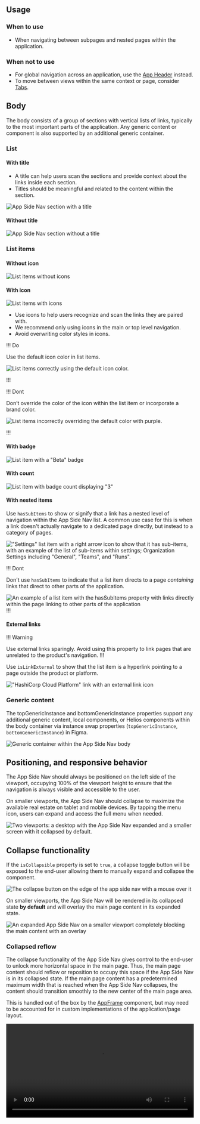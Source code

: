 ## Usage

### When to use

- When navigating between subpages and nested pages within the application.

### When not to use

- For global navigation across an application, use the [App Header](/components/app-header) instead.
- To move between views within the same context or page, consider [Tabs](/components/tabs).

## Body

The body consists of a group of sections with vertical lists of links, typically to the most important parts of the application. Any generic content or component is also supported by an additional generic container.

### List

#### With title

- A title can help users scan the sections and provide context about the links inside each section.
- Titles should be meaningful and related to the content within the section.

![App Side Nav section with a title](/assets/components/app-side-nav/section-with-title.png)

#### Without title

![App Side Nav section without a title](/assets/components/app-side-nav/section-without-title.png)

### List items

#### Without icon

![List items without icons](/assets/components/app-side-nav/list-item-without-icon.png)

#### With icon

![List items with icons](/assets/components/app-side-nav/list-item-with-icon.png)

- Use icons to help users recognize and scan the links they are paired with.
- We recommend only using icons in the main or top level navigation.
- Avoid overwriting color styles in icons.

!!! Do

Use the default icon color in list items.

![List items correctly using the default icon color.](/assets/components/app-side-nav/list-item-with-icon-do.png)

!!!

!!! Dont

Don’t override the color of the icon within the list item or incorporate a brand color.

![List items incorrectly overriding the default color with purple.](/assets/components/app-side-nav/list-item-with-icon-dont.png)

!!!

#### With badge

![List item with a "Beta" badge](/assets/components/app-side-nav/list-item-with-badge.png)

#### With count

![List item with badge count displaying "3"](/assets/components/app-side-nav/list-item-with-count.png)

#### With nested items

Use `hasSubItems` to show or signify that a link has a nested level of navigation within the App Side Nav list. A common use case for this is when a link doesn't actually navigate to a dedicated page directly, but instead to a category of pages.

!["Settings" list item with a right arrow icon to show that it has sub-items, with an example of the list of sub-items within settings; Organization Settings including "General", "Teams", and "Runs".](/assets/components/app-side-nav/list-item-with-nested-items.png)

!!! Dont

Don't use `hasSubItems` to indicate that a list item directs to a page _containing_ links that direct to other parts of the application.

![An example of a list item with the hasSubItems property with links directly within the page linking to other parts of the application](/assets/components/app-side-nav/list-item-nested-items-dont.png)
!!!

#### External links

!!! Warning

Use external links sparingly. Avoid using this property to link pages that are unrelated to the product's navigation.
!!!

Use `isLinkExternal` to show that the list item is a hyperlink pointing to a page outside the product or platform.

!["HashiCorp Cloud Platform" link with an external link icon](/assets/components/app-side-nav/list-item-with-external-link.png)

### Generic content

The topGenericInstance and bottomGenericInstance properties support any additional generic content, local components, or Helios components within the body container via instance swap properties (`topGenericInstance`, `bottomGenericInstance`) in Figma.

![Generic container within the App Side Nav body](/assets/components/app-side-nav/custom-content-body.png)

## Positioning, and responsive behavior

The App Side Nav should always be positioned on the left side of the viewport, occupying 100% of the viewport height to ensure that the navigation is always visible and accessible to the user.

On smaller viewports, the App Side Nav should collapse to maximize the available real estate on tablet and mobile devices. By tapping the menu icon, users can expand and access the full menu when needed.

![Two viewports: a desktop with the App Side Nav expanded and a smaller screen with it collapsed by default.](/assets/components/app-side-nav/app-side-nav-position-and-responsive.png)

## Collapse functionality

If the `isCollapsible` property is set to `true`, a collapse toggle button will be exposed to the end-user allowing them to manually expand and collapse the component.

![The collapse button on the edge of the app side nav with a mouse over it](/assets/components/app-side-nav/app-side-nav-collapse-interaction.png)

On smaller viewports, the App Side Nav will be rendered in its collapsed state **by default** and will overlay the main page content in its expanded state.

![An expanded App Side Nav on a smaller viewport completely blocking the main content with an overlay](/assets/components/app-side-nav/app-side-nav-overlay-small-viewport.png)

### Collapsed reflow

The collapse functionality of the App Side Nav gives control to the end-user to unlock more horizontal space in the main page. Thus, the main page content should reflow or reposition to occupy this space if the App Side Nav is in its collapsed state. If the main page content has a predetermined maximum width that is reached when the App Side Nav collapses, the content should transition smoothly to the new center of the main page area.

This is handled out of the box by the [AppFrame](/layouts/app-frame) component, but may need to be accounted for in custom implementations of the application/page layout.

<video width="100%" controls loop>
  <source
    src="/assets/components/app-side-nav/app-side-nav-expand-collapse.mp4"
    type="video/mp4"
  />
</video>
